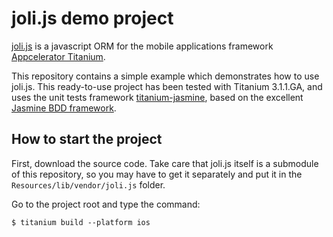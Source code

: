# joli.js demo project

[joli.js](https://github.com/xavierlacot/joli.js) is a javascript ORM for the
mobile applications framework [Appcelerator Titanium](http://www.appcelerator.com/).

This repository contains a simple example which demonstrates how to use joli.js. This ready-to-use project has been tested with Titanium 3.1.1.GA, and uses the unit tests framework [titanium-jasmine](https://github.com/guilhermechapiewski/titanium-jasmine), based on the excellent [Jasmine BDD framework](http://pivotal.github.com/jasmine/).

## How to start the project

First, download the source code. Take care that joli.js itself is a submodule of this repository, so you may have to get it separately and put it in the `Resources/lib/vendor/joli.js` folder.

Go to the project root and type the command:

    $ titanium build --platform ios
